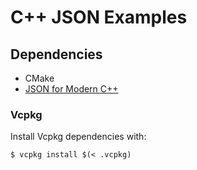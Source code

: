 # C++ JSON Examples

## Dependencies

- CMake
- [JSON for Modern C++](https://github.com/nlohmann/json)

### Vcpkg

Install Vcpkg dependencies with:

    $ vcpkg install $(< .vcpkg)
